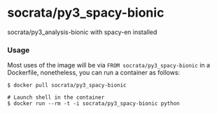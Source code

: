 socrata/py3_spacy-bionic
========================

socrata/py3_analysis-bionic with spacy-en installed

### Usage

Most uses of the image will be via `FROM socrata/py3_spacy-bionic` in a Dockerfile, nonetheless, you can run a container as follows:

    $ docker pull socrata/py3_spacy-bionic

    # Launch shell in the container
    $ docker run --rm -t -i socrata/py3_spacy-bionic python
